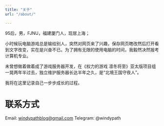 ```yaml
---
title: "关于"
url: "/about/"

---
```

95后，男，FJNU，福建厦门人，现居上海；

小时候玩电脑游戏总是输给别人，突然对网页来了兴趣，保存网页瞎改然后打开看到文字改变，实在是兴奋不已。为了拥有无限的使用电脑的时间，我毅然决然报考计算机专业。

未曾想做着做着成了游戏服务器开发，在《权力的游戏 凛冬将至》亚太版项目组一晃两年半过去，独立维护服务器长达半年之久，是“北境王国守夜人”。

我将在这里记录自己一步步成长的过程。

# 联系方式
Email: windypathblog@gmail.com
Telegram: @windypath